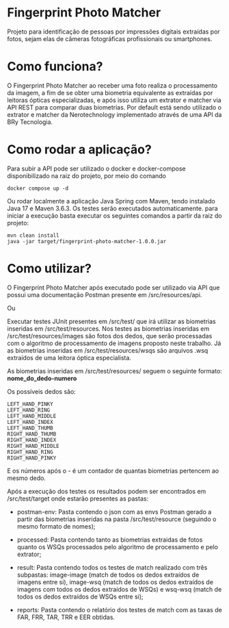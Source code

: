 # Fingerprint Photo Matcher

Projeto para identificação de pessoas por impressões digitais extraídas por fotos, sejam elas de câmeras fotográficas profissionais ou smartphones.

# Como funciona?

O Fingerprint Photo Matcher ao receber uma foto realiza o processamento da imagem, a fim de se obter uma biometria equivalente as extraídas por leitoras ópticas especializadas, e após isso utiliza um extrator e matcher via API REST para comparar duas biometrias. Por default está sendo utilizado o extrator e matcher da Nerotechnology implementado através de uma API da BRy Tecnologia.

# Como rodar a aplicação?
Para subir a API pode ser utilizado o docker e docker-compose disponibilizado na raiz do projeto, por meio do comando

	docker compose up -d

Ou rodar localmente a aplicação Java Spring com Maven, tendo instalado Java 17 e Maven 3.6.3. Os testes serão executados automaticamente. para iniciar a execução basta executar os seguintes comandos a partir da raiz do projeto:

	mvn clean install
	java -jar target/fingerprint-photo-matcher-1.0.0.jar

# Como utilizar?
O Fingerprint Photo Matcher após executado pode ser utilizado via API que possui uma documentação Postman presente em /src/resources/api.

Ou

Executar testes JUnit presentes em /src/test/ que irá utilizar as biometrias inseridas em /src/test/resources. Nos testes as biometrias inseridas em /src/test/resources/images são fotos dos dedos, que serão processadas com o algoritmo de processamento de imagens proposto neste trabalho. Já as biometrias inseridas em /src/test/resources/wsqs são arquivos .wsq extraídos de uma leitora óptica especialista.

As biometrias inseridas em /src/test/resources/ seguem o seguinte formato:
**nome_do_dedo-numero**

Os possíveis dedos são:

	LEFT_HAND_PINKY
	LEFT_HAND_RING
	LEFT_HAND_MIDDLE
	LEFT_HAND_INDEX
	LEFT_HAND_THUMB
	RIGHT_HAND_THUMB
	RIGHT_HAND_INDEX
	RIGHT_HAND_MIDDLE
	RIGHT_HAND_RING
	RIGHT_HAND_PINKY

E os números após o - é um contador de quantas biometrias pertencem ao mesmo dedo.

Após a execução dos testes os resultados podem ser encontrados em /src/test/target onde estarão presentes as pastas:
 - postman-env: Pasta contendo o json com as envs Postman gerado a partir das biometrias inseridas na pasta /src/test/resource (seguindo o mesmo formato de nomes);
 
 - processed: Pasta contendo tanto as biometrias extraidas de fotos quanto os WSQs processados pelo algoritmo de processamento e pelo extrator;
 
 - result: Pasta contendo todos os testes de match realizado com três subpastas: image-image (match de todos os dedos extraídos de imagens entre si), image-wsq (match de todos os dedos extraídos de imagens com todos os dedos extraídos de WSQs) e wsq-wsq (match de todos os dedos extraídos de WSQs entre si);
 
 - reports: Pasta contendo o relatório dos testes de match com as taxas de FAR, FRR, TAR, TRR e EER obtidas.
